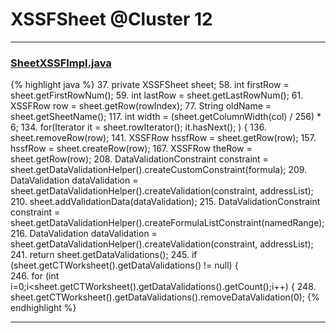 # XSSFSheet @Cluster 12

***

### [SheetXSSFImpl.java](https://searchcode.com/codesearch/view/72854574/)
{% highlight java %}
37. private XSSFSheet sheet;
58.   int firstRow = sheet.getFirstRowNum();
59.   int lastRow = sheet.getLastRowNum();
61.     XSSFRow row = sheet.getRow(rowIndex);
77.     String oldName = sheet.getSheetName();
117.     int width = (sheet.getColumnWidth(col) / 256) * 6;
134.     for(Iterator<Row> it = sheet.rowIterator(); it.hasNext(); ) {
136.         sheet.removeRow(row);
141.     XSSFRow hssfRow = sheet.getRow(row);
157.         hssfRow = sheet.createRow(row);
167.     XSSFRow theRow = sheet.getRow(row);
208.   DataValidationConstraint constraint = sheet.getDataValidationHelper().createCustomConstraint(formula);
209.   DataValidation dataValidation = sheet.getDataValidationHelper().createValidation(constraint, addressList);
210.     sheet.addValidationData(dataValidation);
215.     DataValidationConstraint constraint = sheet.getDataValidationHelper().createFormulaListConstraint(namedRange);
216.     DataValidation dataValidation = sheet.getDataValidationHelper().createValidation(constraint, addressList);
241.   return sheet.getDataValidations();
245.   if (sheet.getCTWorksheet().getDataValidations() != null) {        
246.     for (int i=0;i<sheet.getCTWorksheet().getDataValidations().getCount();i++) {
248.         sheet.getCTWorksheet().getDataValidations().removeDataValidation(0);
{% endhighlight %}

***

